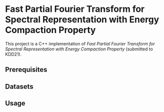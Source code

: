 # Fast Partial Fourier Transform for Spectral Representation with Energy Compaction Property

This project is a C++ implementation of *Fast Partial Fourier Transform for Spectral Representation with Energy Compaction Property* (submitted to KDD21).

## Prerequisites

## Datasets

## Usage
